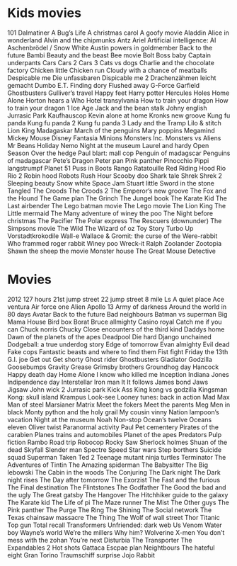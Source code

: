 # Kids movies
101 Dalmatiner
A Bug’s Life
A christmas carol
A goofy movie
Aladdin
Alice in wonderland
Alvin and the chipmunks
Antz
Ariel
Artificial intelligence: AI
Aschenbrödel / Snow White
Austin powers in goldmember
Back to the future
Bambi
Beauty and the beast
Bee movie
Bolt
Boss baby
Captain underpants
Cars
Cars 2
Cars 3
Cats vs dogs
Charlie and the chocolate factory
Chicken little
Chicken run
Cloudy with a chance of meatballs
Despicable me
Die unfassbaren
Dispicable me 2
Drachenzähmen leicht gemacht
Dumbo
E.T.
Finding dory
Flushed away
G-Force
Garfield
Ghostbusters
Gulliver’s travel
Happy feet
Harry potter
Hercules
Holes
Home Alone
Horton hears a Who
Hotel transylvania
How to train your dragon
How to train your dragon 1
Ice Age
Jack and the bean stalk
Johny english
Jurrasic Park
Kaufhauscop
Kevin alone at home
Kronks new groove
Kung fu panda
Kung fu panda 2
Kung fu panda 3
Lady and the Tramp
Lilo & stitch
Lion King
Madagaskar
March of the penguins
Mary poppins
Megamind
Mickey Mouse Disney Fantasia
Minions
Monsters Inc.
Monsters vs Aliens
Mr Beans Holiday
Nemo
Night at the museum
Laurel and hardy
Open Season
Over the hedge
Paul blart: mall cop
Penguin of madagscar
Penguins of madagascar
Pete’s Dragon
Peter pan
Pink panther
Pinocchio
Pippi langstrumpf
Planet 51
Puss in Boots
Rango
Ratatouille
Red Riding Hood
Rio
Rio 2
Robin hood
Robots
Rush Hour
Scooby doo
Shark tale
Shrek
Shrek 2
Sleeping beauty
Snow white
Space Jam
Stuart little
Sword in the stone
Tangled
The Croods
The Croods 2
The Emperor’s new groove
The Fox and the Hound
The Game plan
The Grinch
The Jungel book
The Karate Kid
The Last airbender
The Lego batman movie
The Lego movie
The Lion King
The Little mermaid
The Many adventure of winey the poo
The Night before christmas
The Pacifier
The Polar express
The Rescuers (downunder)
The Simpsons movie
The Wild
The Wizard of oz
Toy Story
Turbo
Up
Vorstadtkrokodile
Wall-e
Wallace & Gromit: the curse of the Were-rabbit
Who frammed roger rabbit
Winey poo
Wreck-it Ralph
Zoolander
Zootopia
Shawn the sheep the movie
Monster house
The Great Mouse Detective
# Movies
2012
127 hours
21st jump street
22 jump street
8 mile
Ls
A quiet place
Ace ventura
Air force one
Alien
Apollo 13
Army of darkness
Around the world in 80 days
Avatar
Back to the future
Bad neighbours
Batman vs superman
Big Mama House
Bird box
Borat
Bruce allmighty
Casino royal
Catch me if you can
Chuck norris
Chucky
Close encounters of the third kind
Daddys home
Dawn of the planets of the apes
Deadpool
Die hard
Django unchained
Dodgeball: a true underdog story
Edge of tomorrow
Evan almighty
Evil dead
Fake cops
Fantastic beasts and where to find them
Fist fight
Friday the 13th
G.I. joe
Get out
Get shorty
Ghost rider
Ghostbusters
Gladiator
Godzilla
Goosebumps
Gravity
Grease
Grimsby brothers
Groundhog day
Hancock
Happy death day
Home Alone
I know who killed me
Inception
Indiana Jones
Indipendence day
Interstellar
Iron man
It
It follows
James bond
Jaws
Jigsaw
John wick 2
Jurrasic park
Kick Ass
King kong vs godzilla
Kingsman
Kong: skull island
Krampus
Look-see
Looney tunes: back in action
Mad Max
Man of steel
Marsianer
Matrix
Meet the fokers
Meet the parents
Meg
Men in black
Monty python and the holy grail
My cousin vinny
Nation lampoon’s vacation
Night at the museum
Noah
Non-stop
Ocean’s twelve
Oceans eleven
Oliver twist
Paranormal activity
Paul
Pet cementery
Pirates of the carabien
Planes trains and automobiles
Planet of the apes
Predators
Pulp fiction
Rambo
Road trip
Robocop
Rocky
Saw
Sherlock holmes
Shuan of the dead
Skyfall
Slender man
Spectre
Speed
Star wars
Step borthers
Suicide squad
Superman
Taken
Ted 2
Teenage mutant ninja turtles
Terminator
The Adventures of Tintin
The Amazing spiderman
The Babysitter
The Big lebowski
The Cabin in the woods
The Conjuring
The Dark night
The Dark night rises
The Day after tomorrow
The Exorzist
The Fast and the furious
The Final destination
The Flintstones
The Godfather
The Good the bad and the ugly
The Great gatsby
The Hangover
The Hitchhiker guide to the galaxy
The Karate kid
The Life of pi
The Maze runner
The Mist
The Other guys
The Pink panther
The Purge
The Ring
The Shining
The Social network
The Texas chainsaw massacre
The Thing
The Wolf of wall street
Thor
Titanic
Top gun
Total recall
Transformers
Unfriended: dark web
Us
Venom
Water boy
Wayne’s world
We’re the millers
Why him?
Wolverine
X-men
You don’t mess with the zohan
You’re next
Disturbia
The Transporter
The Expandables 2
Hot shots
Gattaca
Escpae plan
Neightbours
The hateful eight
Gran Torino
Traumschiff surprise
Jojo Rabbit
